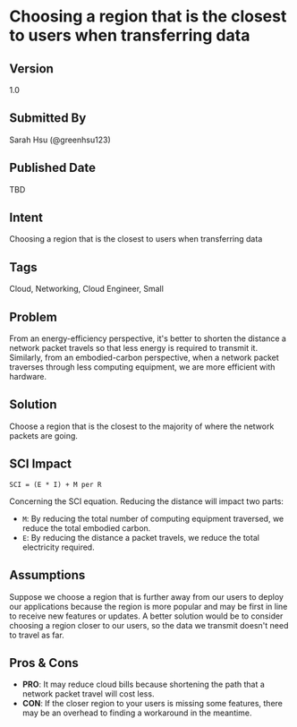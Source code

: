 # Choosing a region that is the closest to users when transferring data

## Version
1.0

## Submitted By
Sarah Hsu (@greenhsu123)

## Published Date
TBD

## Intent
Choosing a region that is the closest to users when transferring data

## Tags
Cloud, Networking, Cloud Engineer, Small

## Problem
From an energy-efficiency perspective, it's better to shorten the distance a network packet travels so that less energy is required to transmit it. Similarly, from an embodied-carbon perspective, when a network packet traverses through less computing equipment, we are more efficient with hardware. 

## Solution
Choose a region that is the closest to the majority of where the network packets are going. 

## SCI Impact
`SCI = (E * I) + M per R`

Concerning the SCI equation. Reducing the distance will impact two parts:

- `M`: By reducing the total number of computing equipment traversed, we reduce the total embodied carbon.
- `E`: By reducing the distance a packet travels, we reduce the total electricity required. 


## Assumptions
Suppose we choose a region that is further away from our users to deploy our applications because the region is more popular and may be first in line to receive new features or updates. A better solution would be to consider choosing a region closer to our users, so the data we transmit doesn't need to travel as far. 

## Pros & Cons
- **PRO**: It may reduce cloud bills because shortening the path that a network packet travel will cost less. 
- **CON**: If the closer region to your users is missing some features, there may be an overhead to finding a workaround in the meantime. 
